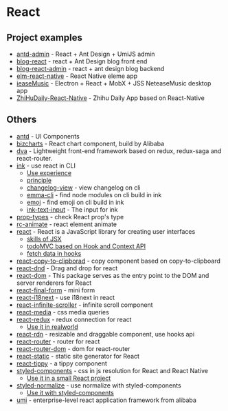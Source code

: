 # React

## Project examples

- [antd-admin](https://github.com/zuiidea/antd-admin) - React + Ant Design + UmiJS admin
- [blog-react](https://github.com/biaochenxuying/blog-react) - react + Ant Design blog front end
- [blog-react-admin](https://github.com/biaochenxuying/blog-react-admin) - react + ant design blog backend
- [elm-react-native](https://github.com/stoneWeb/elm-react-native) - React Native eleme app
- [ieaseMusic](https://github.com/trazyn/ieaseMusic) - Electron + React + MobX + JSS NeteaseMusic desktop app
- [ZhiHuDaily-React-Native](https://github.com/race604/ZhiHuDaily-React-Native) - Zhihu Daily App based on React-Native

## Others

- [antd](https://www.npmjs.com/package/antd) - UI Components
- [bizcharts](https://github.com/alibaba/BizCharts) - React chart component, build by Alibaba
- [dva](https://github.com/dvajs/dva) - Lightweight front-end framework based on redux, redux-saga and react-router. 
- [ink](https://github.com/vadimdemedes/ink) - use react in CLI
    - [Use experience](https://omnipotent-front-end.github.io/library/react.html#react%E5%8F%AF%E4%BB%A5%E5%86%99%E5%91%BD%E4%BB%A4%E8%A1%8C%EF%BC%9F%E4%BD%93%E9%AA%8C%E6%80%8E%E4%B9%88%E6%A0%B7%EF%BC%9F)
    - [principle](https://omnipotent-front-end.github.io/library/react.html#%E4%BD%BF%E7%94%A8react%E6%93%8D%E4%BD%9Ccli%E7%9A%84%E5%B7%A5%E5%85%B7ink%E7%9A%84%E5%8E%9F%E7%90%86%E6%98%AF%E4%BB%80%E4%B9%88%EF%BC%9F)
    - [changelog-view](https://github.com/jdeniau/changelog-view) - view changelog on cli
    - [emma-cli](https://github.com/maticzav/emma-cli) - find node modules on cli build in ink
    - [emoj](https://github.com/sindresorhus/emoj) - find emoji on cli build in ink
    - [ink-text-input](https://github.com/vadimdemedes/ink-text-input) - The input for ink
- [prop-types](https://github.com/facebook/prop-types) - check React prop's type
- [rc-animate](https://github.com/react-component/animate) - react element animate
- [react](https://www.npmjs.com/package/react) - React is a JavaScript library for creating user interfaces
    - [skills of JSX](https://omnipotent-front-end.github.io/library/react.html#%E4%BD%BF%E7%94%A8jsx%E6%97%B6%E6%9C%89%E9%82%A3%E4%BA%9B%E5%9F%BA%E6%9C%AC%E6%8A%80%E5%B7%A7%EF%BC%9F)
    - [todoMVC based on Hook and Context API](https://github.com/FunnyLiu/reactDemo/blob/master/todomvc_hook/index.jsx)
    - [fetch data in hooks](https://github.com/FunnyLiu/reactDemo/blob/master/readme.md#fetch_hook)
- [react-copy-to-clipborad](https://github.com/nkbt/react-copy-to-clipboard) - copy component based on copy-to-clipboard
- [react-dnd](https://github.com/react-dnd/react-dnd) - Drag and drop for react
- [react-dom](https://www.npmjs.com/package/react-dom) - This package serves as the entry point to the DOM and server renderers for React
- [react-final-form](https://www.npmjs.com/package/react-final-form) - mini form
- [react-i18next](https://www.npmjs.com/package/react-i18next) - use i18next in react
- [react-infinite-scroller](https://github.com/CassetteRocks/react-infinite-scroller) - infinite scroll component
- [react-media](https://github.com/ReactTraining/react-media) - css media queries
- [react-redux](https://www.npmjs.com/package/react-redux) - redux connection for react
    - [Use it in realworld](https://github.com/FunnyLiu/react-redux-realworld-example-app/blob/master/src/index.js#L2)
- [react-rdn](https://github.com/bokuweb/react-rnd) - resizable and draggable component, use hooks api
- [react-router](https://github.com/ReactTraining/react-router) - router for react
- [react-router-dom](https://github.com/ReactTraining/react-router) - dom for react-router
- [react-static](https://github.com/nozzle/react-static) - static site generator for React
- [react-tippy](https://www.npmjs.com/package/react-tippy) - a tippy component
- [styled-components](https://www.npmjs.com/package/styled-components) - css in js resolution for React and React Native
    - [Use it in a small React project](https://github.com/FunnyLiu/majestic/blob/master/ui/container.tsx#L14)
- [styled-normalize](https://www.npmjs.com/package/styled-normalize) -  use normalize with styled-components
    - [Use it with styled-components](https://github.com/brizer/http-mocker/blob/dev/packages/editor/ui/App.tsx#L4)
- [umi](https://www.npmjs.com/package/umi) - enterprise-level react application framework from alibaba